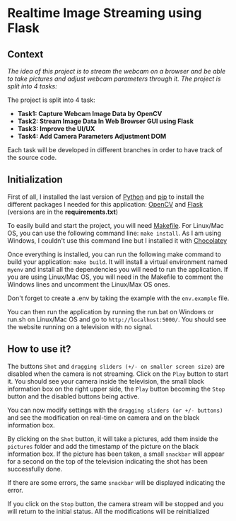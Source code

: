 # Realtime Image Streaming using Flask

## Context

_The idea of this project is to stream the webcam on a browser and be able to take pictures and adjust webcam parameters through it. The project is split into 4 tasks:_

The project is split into 4 task:

- **Task1: Capture Webcam Image Data by OpenCV**
- **Task2: Stream Image Data In Web Browser GUI using Flask**
- **Task3: Improve the UI/UX**
- **Task4: Add Camera Parameters Adjustment DOM**

Each task will be developed in different branches in order to have track of the source code.

## Initialization

First of all, I installed the last version of [Python](https://www.python.org/downloads/) and [pip](https://pypi.org/project/pip/) to install the different packages I needed for this application: [OpenCV](https://opencv.org/) and [Flask](https://flask.palletsprojects.com/en/2.2.x/installation/) (versions are in the **requirements.txt**)

To easily build and start the project, you will need [Makefile](https://www.gnu.org/software/make/). For Linux/Mac OS, you can use the following command line: `make install`. As I am using Windows, I couldn't use this command line but I installed it with [Chocolatey](https://community.chocolatey.org/packages/make)

Once everything is installed, you can run the following make command to build your application: `make build`. It will install a virtual environment named `myenv` and install all the dependencies you will need to run the application.
If you are using Linux/Mac OS, you will need in the Makefile to comment the Windows lines and uncomment the Linux/Max OS ones.

Don't forget to create a .env by taking the example with the `env.example` file.

You can then run the application by running the run.bat on Windows or run.sh on Linux/Mac OS and go to `http://localhost:5000/`. You should see the website running on a television with no signal.

## How to use it?

The buttons `Shot` and `dragging sliders (+/- on smaller screen size)` are disabled when the camera is not streaming. Click on the `Play` button to start it. You should see your camera inside the television, the small black information box on the right upper side, the `Play` button becoming the `Stop` button and the disabled buttons being active.

You can now modify settings with the `dragging sliders (or +/- buttons)` and see the modification on real-time on camera and on the black information box.

By clicking on the `Shot` button, it will take a pictures, add them inside the `pictures` folder and add the timestamp of the picture on the black information box. If the picture has been taken, a small `snackbar` will appear for a second on the top of the television indicating the shot has been successfully done.

If there are some errors, the same `snackbar` will be displayed indicating the error.

If you click on the `Stop` button, the camera stream will be stopped and you will return to the initial status. All the modifications will be reinitialized
